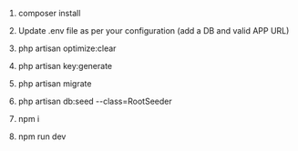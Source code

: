 1. composer install


2. Update .env file as per your configuration (add a DB and valid APP URL)

3. php artisan optimize:clear
4. php artisan key:generate

5. php artisan migrate 
6. php artisan db:seed --class=RootSeeder

7. npm i
8. npm run dev
